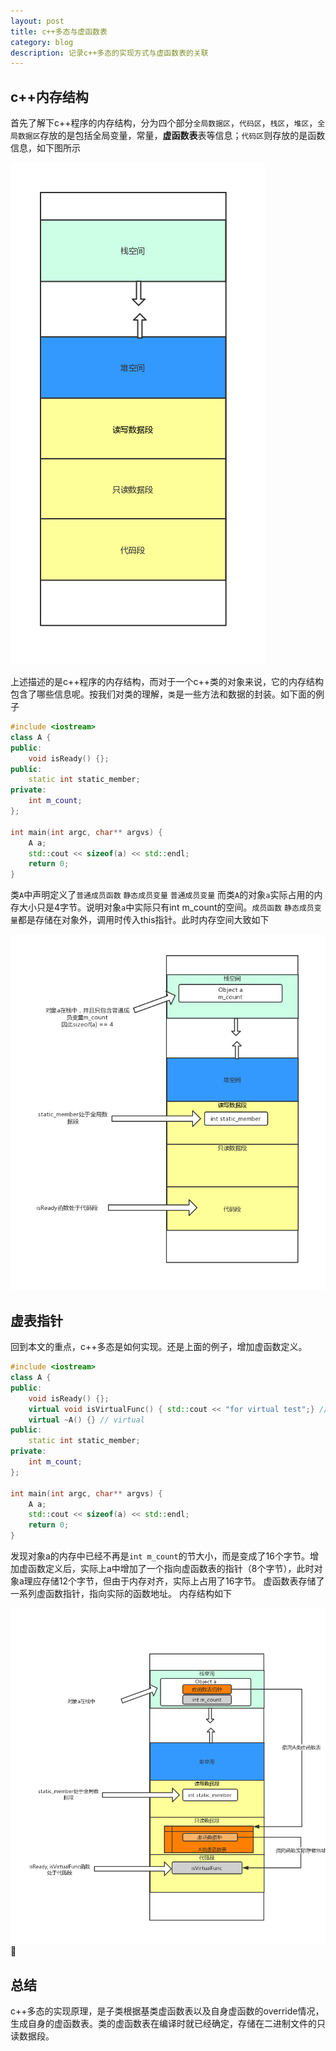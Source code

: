 ```yaml
---
layout: post
title: c++多态与虚函数表
category: blog
description: 记录c++多态的实现方式与虚函数表的关联
---
```

## c++内存结构
首先了解下c++程序的内存结构，分为四个部分`全局数据区`，`代码区`，`栈区`，`堆区`，`全局数据区`存放的是包括全局变量，常量，**虚函数表**表等信息；`代码区`则存放的是函数信息，如下图所示

![c++内存结构](/images/cpp-polymorphic/cpp_memory_struct.png)

上述描述的是c++程序的内存结构，而对于一个c++类的对象来说，它的内存结构包含了哪些信息呢。按我们对类的理解，`类`是一些方法和数据的封装。如下面的例子
```c++
#include <iostream>
class A {
public:
	void isReady() {};
public:
	static int static_member;
private:
	int m_count;
};

int main(int argc, char** argvs) {
	A a;
	std::cout << sizeof(a) << std::endl;
	return 0;
}
```
类`A`中声明定义了`普通成员函数` `静态成员变量` `普通成员变量` 而类`A`的对象`a`实际占用的内存大小只是4字节。说明对象`a`中实际只有int m_count的空间。`成员函数` `静态成员变量`都是存储在对象外，调用时传入this指针。此时内存空间大致如下

![普通对象内存结构](/images/cpp-polymorphic/non_virtual_object_struct.jpg)

## 虚表指针
回到本文的重点，c++多态是如何实现。还是上面的例子，增加虚函数定义。
```c++
#include <iostream>
class A {
public:
	void isReady() {};
	virtual void isVirtualFunc() { std::cout << "for virtual test";} // virtual
	virtual ~A() {} // virtual
public:
	static int static_member;
private:
	int m_count;
};

int main(int argc, char** argvs) {
	A a;
	std::cout << sizeof(a) << std::endl;
	return 0;
}
```
发现对象a的内存中已经不再是`int m_count`的节大小，而是变成了16个字节。增加虚函数定义后，实际上a中增加了一个指向虚函数表的指针（8个字节），此时对象a理应存储12个字节，但由于内存对齐，实际上占用了16字节。
虚函数表存储了一系列虚函数指针，指向实际的函数地址。
内存结构如下

![虚函数对象内存结构](/images/cpp-polymorphic/virtual_object_struct.jpg)

## 总结
c++多态的实现原理，是子类根据基类虚函数表以及自身虚函数的override情况，生成自身的虚函数表。类的虚函数表在编译时就已经确定，存储在二进制文件的只读数据段。
